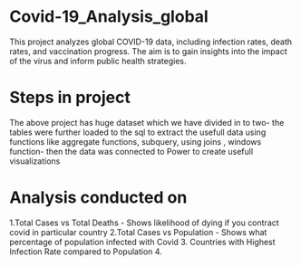 # Covid-19_Analysis_global
 This project analyzes global COVID-19 data, including infection rates, death rates, and vaccination progress. The aim is to gain insights into the impact of the virus and inform public health strategies.

# Steps in project 
The above project has huge dataset which we have divided in to two- the tables were further loaded to the sql to extract the usefull data using functions like aggregate functions, subquery, using joins , windows function- then the data was connected to Power to create usefull visualizations

# Analysis conducted on 
1.Total Cases vs Total Deaths - Shows likelihood of dying if you contract covid in particular country
2.Total Cases vs Population - Shows what percentage of population infected with Covid
3. Countries with Highest Infection Rate compared to Population
4. 
